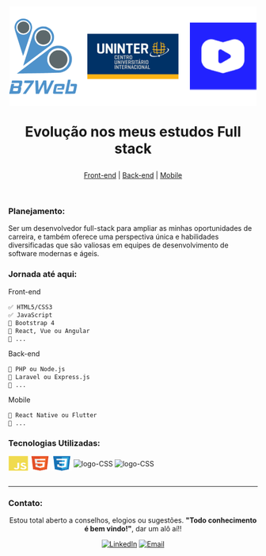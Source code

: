 
<h1 align="center">
<picture>
  <img alt="logo alternado por modo dark" src="assets/img/logosstudy.png">
</picture>
    <p>Evolução nos meus estudos Full stack</p>
</h1>

<p align="center"> 
    <a href="#Layout-Web">Front-end</a> |
    <a href="#Protótipo">Back-end</a> |
    <a href="#Sobre">Mobile</a>
</p>
<br>

### Planejamento:
Ser um desenvolvedor full-stack para ampliar as minhas oportunidades de carreira, e também oferece uma perspectiva única e habilidades diversificadas que são valiosas em equipes de desenvolvimento de software modernas e ágeis.

### Jornada até aqui:

  Front-end

    ✅ HTML5/CSS3
    ✅ JavaScript
    🔳 Bootstrap 4
    🔳 React, Vue ou Angular
    🔳 ...

  Back-end

    🔳 PHP ou Node.js
    🔳 Laravel ou Express.js
    🔳 ...

  Mobile

    🔳 React Native ou Flutter
    🔳 ...

### Tecnologias Utilizadas:
<div style="display: inline_block">
  <img align="center" alt="logo-Js" height="30" width="40" src="https://raw.githubusercontent.com/devicons/devicon/master/icons/javascript/javascript-plain.svg">
  <img align="center" alt="logo-HTML" height="30" width="40" src="https://raw.githubusercontent.com/devicons/devicon/master/icons/html5/html5-original.svg">
  <img align="center" alt="logo-CSS" height="30" width="40" src="https://raw.githubusercontent.com/devicons/devicon/master/icons/css3/css3-original.svg">
  <img align="center" alt="logo-CSS" height="30" width="40" src="https://cdn.jsdelivr.net/gh/devicons/devicon@latest/icons/figma/figma-original.svg">
  <img align="center" alt="logo-CSS" height="30" width="40" src="https://cdn.jsdelivr.net/gh/devicons/devicon@latest/icons/photoshop/photoshop-original.svg">
</div>
 <br>
 
---
<!-- 
### Layout Web:
Page desenvolvida para apresentar protótipo inicial, priorizando o [HTML Semântico](https://github.com/luruanx/Projeto-SUSDEG/blob/main/index.html) e as
[CSS responsiva](https://github.com/luruanx/Projeto-SUSDEG/blob/main/assets/style.css).<br>
<br>
<br>
<p align="center"> 
    <a href="https://luruanx.github.io/Projeto-SUSDEG/#">Clique aqui e veja o resultado</a>

https://github.com/luruanx/Projeto-SUSDEG/assets/155588491/d439991e-0818-4c55-974a-e163894b0877

<br>
<br>
<p align="center"> 
    <a href="https://luruanx.github.io/Projeto-SUSDEG/#">Responsivo em qualquer tamanho de tela</a>

https://github.com/luruanx/Projeto-SUSDEG/assets/155588491/b47da7d0-ffbb-414e-86b4-54149cd4ec2d

<br>

## Protótipo:

Com uma interface amigável e recursos interativos, o SUSDEG visa inspirar ações positivas para um futuro mais verde e justo. Aqui está uma descrição das 10 telas iniciais que esboçam a estrutura e o funcionamento deste aplicativo revolucionário. [Clique aqui](https://www.figma.com/file/oPTfRfsUhZZTe23Hl1AQCa/SUSDEG?type=design&node-id=0%3A1&mode=design&t=aoCOeqS0BKpAdOXB-1) e vizualize no FIGMA.

<div align="center"> 
  <img alt="imagens das interfaces do app" max-height="600" max-width="600" src="assets/img/Interface/prototipo gif.gif">
</div>

## Sobre:

- ### Como surgiu a ideia? 

  Escolher uma das 17 ODS, como tema para desenvolver um projeto usando uma tecnologia de minha preferência. Esse foi o requisito para usar a criatividade e mostrar os conhecimentos adquiridos na graduação até o momento presente (4º período). [Clique aqui](assets/pdf/Levantamento%20do%20projeto.pdf) e veja o levantamento inicial do desenvolvimento.  

- ### O porque do nome **SUSDEG**?

   A ideia surgiu em meio as pesquisas em conteúdos inglês, onde o **SUS** são as letras iniciais da palavra **SUSTAINABLE**, **DE** é da palavra **DEVELOPMENT** e **G** da palavra **GOALS**. 

- ### Identidade Visual

  **Logomarca:** Duas mãos postas em um globo, simbolizando apoio ao planeta terra, e em volta há 2 ramos de oliveira que simboliza paz e vitória. <br> <br>

  <div align="center">
    <img align="center" alt="logo-susdeg" height="150" width="150" src="assets/img/logo susdeg black 200.svg">
    <img align="center" alt="logo-susdeg" height="150" width="150" src="assets/img/logo susdeg white 200.svg">
    <img align="center" alt="logo-susdeg" height="150" width="150" src="assets/img/logo susdeg blue 200.svg">
  </div> <br>

  **Paleta de Cores:** 

  <br> 
  <div align="center">
    <img align="center" alt="paleta de cor" src="assets/img/paleta de cor.png">
  </div> <br> <br>

  **Font-Family:**

  <br>
<div align="center">
  <img align="center" alt="font-family"width="500" src="assets/img/fonts.png">
</div> <br> <br>

--- -->

### Contato:

  <div align="center">

  Estou total aberto a conselhos, elogios ou sugestões. **"Todo conhecimento é bem vindo!"**, dar um alô aí!!

  [![LinkedIn](https://img.shields.io/badge/LinkedIn-%230077B5.svg?logo=linkedin&logoColor=white)](https://www.linkedin.com/in/luaanriichard/) [![Email](https://img.shields.io/badge/Email-%230077B5.svg?logo=Gmail&logoColor=white)](mailto:richard_10luan@hotmail.com)

</div>
